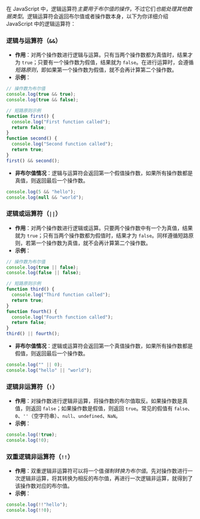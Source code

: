 在 JavaScript 中，逻辑运算符*主要用于布尔值的操作*，不过它们*也能处理其他数据类型*。逻辑运算符会返回布尔值或者操作数本身，以下为你详细介绍 JavaScript 中的逻辑运算符：

### 逻辑与运算符（`&&`）

- **作用**：对两个操作数进行逻辑与运算。只有当两个操作数都为真值时，结果才为 `true`；只要有一个操作数为假值，结果就为 `false`。在进行运算时，会遵循*短路原则*，即如果第一个操作数为假值，就不会再计算第二个操作数。
- **示例**：

```javascript
// 操作数为布尔值
console.log(true && true);
console.log(true && false);

// 短路原则示例
function first() {
  console.log("First function called");
  return false;
}
function second() {
  console.log("Second function called");
  return true;
}
first() && second();
```

- **非布尔值情况**：逻辑与运算符会返回第一个假值操作数，如果所有操作数都是真值，则返回最后一个操作数。

```javascript
console.log(5 && "hello");
console.log(null && "world");
```

### 逻辑或运算符（`||`）

- **作用**：对两个操作数进行逻辑或运算。只要两个操作数中有一个为真值，结果就为 `true`；只有当两个操作数都为假值时，结果才为 `false`。同样遵循短路原则，若第一个操作数为真值，就不会再计算第二个操作数。
- **示例**：

```javascript
// 操作数为布尔值
console.log(true || false);
console.log(false || false);

// 短路原则示例
function third() {
  console.log("Third function called");
  return true;
}
function fourth() {
  console.log("Fourth function called");
  return false;
}
third() || fourth();
```

- **非布尔值情况**：逻辑或运算符会返回第一个真值操作数，如果所有操作数都是假值，则返回最后一个操作数。

```javascript
console.log("" || 0);
console.log("hello" || "world");
```

### 逻辑非运算符（`!`）

- **作用**：对操作数进行逻辑非运算，将操作数的布尔值取反。如果操作数是真值，则返回 `false`；如果操作数是假值，则返回 `true`。常见的假值有 `false`、`0`、`''`（空字符串）、`null`、`undefined`、`NaN`。
- **示例**：

```javascript
console.log(!true);
console.log(!0);
```

### 双重逻辑非运算符（`!!`）

- **作用**：双重逻辑非运算符可以将一个值*强制转换为布尔值*。先对操作数进行一次逻辑非运算，将其转换为相反的布尔值，再进行一次逻辑非运算，就得到了该操作数对应的布尔值。
- **示例**：

```javascript
console.log(!!"hello");
console.log(!!0);
```
